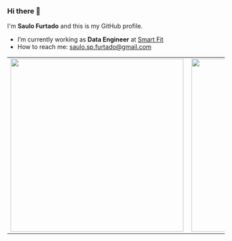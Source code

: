 ### Hi there 👋

I'm **Saulo Furtado** and this is my GitHub profile. 

- I’m currently working as **Data Engineer** at [Smart Fit](https://www.smartfit.com.br)
- How to reach me: saulo.sp.furtado@gmail.com

<center>
<table>
    <tr>
        <td><img width="400px" align="left" src="https://github-readme-stats.vercel.app/api?username=SauloFurtado&theme=vue&count_private=true"/></td>
        <td><img width="400px" align="left" src="https://github-readme-stats.vercel.app/api/top-langs/?username=SauloFurtado&hide=html&layout=compact&theme=vue&count_private=true" /></td>
    </tr>   
</table>
</center> 
